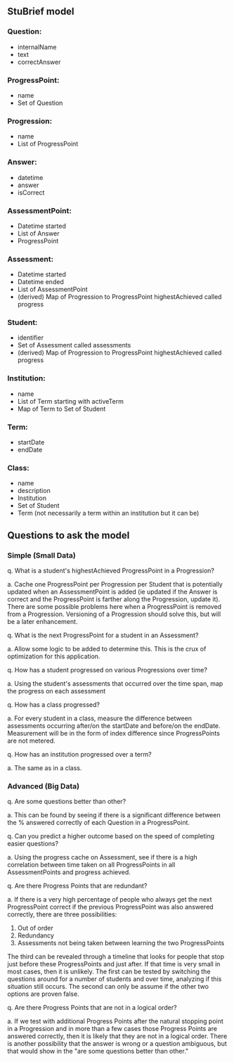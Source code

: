 ## StuBrief model

### Question:
- internalName
- text
- correctAnswer

### ProgressPoint:
- name
- Set of Question
 
### Progression:
- name
- List of ProgressPoint
 
### Answer:
- datetime
- answer
- isCorrect
 
### AssessmentPoint:
- Datetime started
- List of Answer
- ProgressPoint

### Assessment:
- Datetime started
- Datetime ended
- List of AssessmentPoint
- (derived) Map of Progression to ProgressPoint highestAchieved called progress

### Student:
- identifier
- Set of Assessment called assessments
- (derived) Map of Progression to ProgressPoint highestAchieved called progress

### Institution:
- name
- List of Term starting with activeTerm
- Map of Term to Set of Student

### Term:
- startDate
- endDate

### Class:
- name
- description
- Institution
- Set of Student
- Term (not necessarily a term within an institution but it can be)

## Questions to ask the model

### Simple (Small Data)

q. What is a student's highestAchieved ProgressPoint in a Progression?

a. Cache one ProgressPoint per Progression per Student that is potentially updated when an AssessmentPoint is added (ie updated if the Answer is correct and the ProgressPoint is farther along the Progression, update it). There are some possible problems here when a ProgressPoint is removed from a Progression. Versioning of a Progression should solve this, but will be a later enhancement. 

q. What is the next ProgressPoint for a student in an Assessment?

a. Allow some logic to be added to determine this. This is the crux of optimization for this application.

q. How has a student progressed on various Progressions over time?

a. Using the student's assessments that occurred over the time span, map the progress on each assessment

q. How has a class progressed?

a. For every student in a class, measure the difference between assessments occurring after/on the startDate and before/on the endDate. Measurement will be in the form of index difference since ProgressPoints are not metered.

q. How has an institution progressed over a term?

a. The same as in a class.

### Advanced (Big Data)

q. Are some questions better than other?

a. This can be found by seeing if there is a significant difference between the % answered correctly of each Question in a ProgressPoint.

q. Can you predict a higher outcome based on the speed of completing easier questions?

a. Using the progress cache on Assessment, see if there is a high correlation between time taken on all ProgressPoints in all AssessmentPoints and progress achieved.

q. Are there Progress Points that are redundant?

a. If there is a very high percentage of people who always get the next ProgressPoint correct if the previous ProgressPoint was also answered correctly, there are three possibilities:

1.  Out of order
2.  Redundancy 
3.  Assessments not being taken between learning the two ProgressPoints

The third can be revealed through a timeline that looks for people that stop just before these ProgressPoints and just after. If that time is very small in most cases, then it is unlikely. The first can be tested by switching the questions around for a number of students and over time, analyzing if this situation still occurs. The second can only be assume if the other two options are proven false.

q. Are there Progress Points that are not in a logical order?

a. If we test with additional Progress Points after the natural stopping point in a Progression and in more than a few cases those Progress Points are answered correctly, then it is likely that they are not in a logical order. There is another possibility that the answer is wrong or a question ambiguous, but that would show in the "are some questions better than other."

